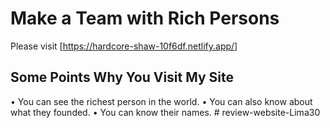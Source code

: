 # Make a Team with Rich Persons

Please visit  [https://hardcore-shaw-10f6df.netlify.app/]

## Some Points Why You Visit My Site
•	You can see the richest person in the world.
•	You can also know about what they founded.
•	You can know their names.
#   r e v i e w - w e b s i t e - L i m a 3 0  
 
